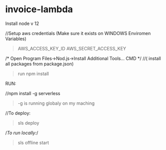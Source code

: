 # invoice-lambda

Install node v 12

//Setup aws credentials (Make sure it exists on WINDOWS Enviromen Variables)
>AWS_ACCESS_KEY_ID
>AWS_SECRET_ACCESS_KEY

/* Open Program Files->Nod.js->Install Additional Tools... CMD */
//( install all packages from package.json) 
> run npm install 

RUN:

//npm install -g serverless
>-g is running globaly on my maching 

//To deploy:
>sls deploy


/*To run locally:*/     
>sls offline start
